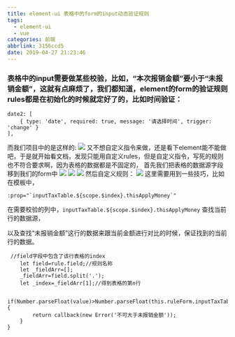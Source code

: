 ```yaml
---
title: element-ui 表格中的form的input动态验证规则
tags:
  - element-ui
  - vue
categories: 前端
abbrlink: 3156ccd5
date: 2019-04-27 21:23:46
---
```

### 表格中的input需要做某些校验，比如，“本次报销金额”要小于“未报销金额”，这就有点麻烦了，我们都知道，element的form的验证规则rules都是在初始化的时候就定好了的，比如时间验证：
```
date2: [
    { type: 'date', required: true, message: '请选择时间', trigger: 'change' }
],
```
而我们项目中的是这样的:
![](4.png) 又不想自定义指令来做，还是看下element能不能做吧，于是就开始看文档，发现只能用自定义rules，但是自定义指令，写死的规则也不符合要求啊，因为表格的数据都是不固定的，
首先我们把表格的数据源字段移到我们的form中
![](1.png)
![](2.png)
![](3.png)
然后自定义规则：
![](5.png)
这里需要用到一些技巧，比如在模板中，
```
:prop="`inputTaxTable.${scope.$index}.thisApplyMoney`"
```
在需要校验的列中，`inputTaxTable.${scope.$index}.thisApplyMoney` 查找当前行的数据源，

以及查找“未报销金额”这行的数据来跟当前金额进行对比的时候，保证找到的当前行的数据。
```
 //field字段中包含了该行表格的index
    let field=rule.field;//规则名称
    let _fieldArr=[];
    _fieldArr=field.split('.');
    let _index=_fieldArr[1];//得到表格的第n行

    if(Number.parseFloat(value)>Number.parseFloat(this.ruleForm.inputTaxTable[_index].notApplyMoney)){
        return callback(new Error('不可大于未报销金额'));
    }
}
```

